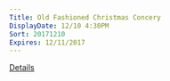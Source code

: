 ```yaml
---
Title: Old Fashioned Christmas Concery
DisplayDate: 12/10 4:30PM
Sort: 20171210
Expires: 12/11/2017
---
```

<a href="assets\img\dec 10th concert.jpg" target="blank">Details</a>
